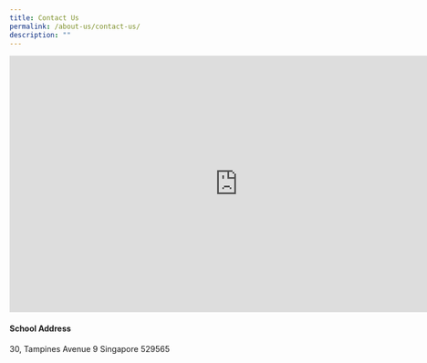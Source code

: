 ```yaml
---
title: Contact Us
permalink: /about-us/contact-us/
description: ""
---
```

<iframe loading="lazy" allowfullscreen="" style="border:0;" height="450" width="800" src="https://www.google.com/maps/embed?pb=!1m18!1m12!1m3!1d3988.693908067742!2d103.94639231535619!3d1.3602979990078956!2m3!1f0!2f0!3f0!3m2!1i1024!2i768!4f13.1!3m3!1m2!1s0x31da3d0883716f01%3A0x6bdc24f1863107ad!2sTampines%20North%20Primary%20School!5e0!3m2!1sen!2ssg!4v1675497227483!5m2!1sen!2ssg"></iframe>

#### **School Address**
30, Tampines Avenue 9
Singapore 529565
